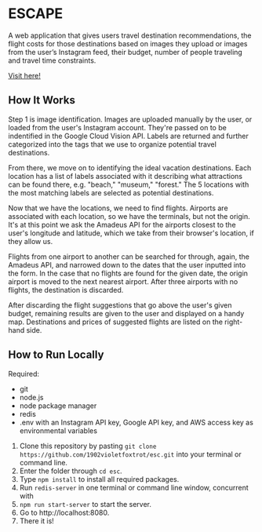 # ESCAPE

A web application that gives users travel destination recommendations, the flight costs for those destinations based on images they upload or images from the user’s Instagram feed, their budget, number of people traveling and travel time constraints.

[Visit here!](https://lets-esc.herokuapp.com/)

## How It Works
Step 1 is image identification. Images are uploaded manually by the user, or loaded from the user's Instagram account. They're passed on to be indentified in the Google Cloud Vision API. Labels are returned and further categorized into the tags that we use to organize potential travel destinations.

From there, we move on to identifying the ideal vacation destinations. Each location has a list of labels associated with it describing what attractions can be found there, e.g. "beach," "museum," "forest." The 5 locations with the most matching labels are selected as potential destinations.

Now that we have the locations, we need to find flights. Airports are associated with each location, so we have the terminals, but not the origin. It's at this point we ask the Amadeus API for the airports closest to the user's longitude and latitude, which we take from their browser's location, if they allow us.

Flights from one airport to another can be searched for through, again, the Amadeus API, and narrowed down to the dates that the user inputted into the form. In the case that no flights are found for the given date, the origin airport is moved to the next nearest airport. After three airports with no flights, the destination is discarded.

After discarding the flight suggestions that go above the user's given budget, remaining results are given to the user and displayed on a handy map. Destinations and prices of suggested flights are listed on the right-hand side.

## How to Run Locally
Required:
* git
* node.js
* node package manager
* redis
* .env with an Instagram API key, Google API key, and AWS access key as environmental variables

1. Clone this repository by pasting `git clone https://github.com/1902violetfoxtrot/esc.git` into your terminal or command line.
2. Enter the folder through `cd esc`.
3. Type `npm install` to install all required packages.
4. Run `redis-server` in one terminal or command line window, concurrent with
5. `npm run start-server` to start the server.
6. Go to http://localhost:8080.
7. There it is!
